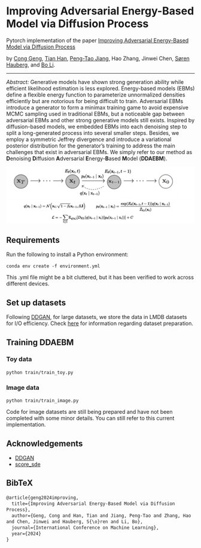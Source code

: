 # Improving Adversarial Energy-Based Model via Diffusion Process
Pytorch implementation of the paper [Improving Adversarial Energy-Based Model via Diffusion Process](https://arxiv.org/pdf/2403.01666)

by [Cong Geng](https://gengcong940126.github.io), [Tian Han](https://thanacademic.github.io), [Peng-Tao Jiang](https://pengtaojiang.github.io), Hao Zhang, Jinwei Chen, [Søren Hauberg](https://www2.compute.dtu.dk/~sohau), and [Bo Li](https://libraboli.github.io).

---

*Abstract:* Generative models have shown strong generation ability while efficient likelihood estimation is less explored. Energy-based models (EBMs) define a flexible energy function to parameterize unnormalized densities efficiently but are notorious for
being difficult to train. Adversarial EBMs introduce a generator to form a minimax training game to avoid expensive MCMC sampling used in traditional EBMs, but a noticeable gap between adversarial EBMs and other strong generative models
still exists. Inspired by diffusion-based models, we embedded EBMs into each denoising step to split a long-generated process into several smaller steps. Besides, we employ a symmetric Jeffrey divergence
and introduce a variational posterior distribution for the generator’s training to address the main challenges that exist in adversarial EBMs. We simply refer to our method as **D**enoising **D**iffusion **A**dversarial **E**nergy-**B**ased **M**odel (**DDAEBM**).

![schematic](assets/img_diffusion.png)
## Requirements
Run the following to install a Python environment:
```
conda env create -f environment.yml
```
This .yml file might be a bit cluttered, but it has been verified to work  across different devices.

## Set up datasets
Following [DDGAN](https://arxiv.org/pdf/2112.07804), for large datasets, we store the data in LMDB datasets for I/O efficiency. Check [here](https://github.com/NVlabs/NVAE#set-up-file-paths-and-data) for information regarding dataset preparation.

## Training DDAEBM

### Toy data
```
python train/train_toy.py
```

### Image data

```
python train/train_image.py
```
Code for image datasets are still being prepared and have not been completed with some minor details. You can still refer to this current implementation. 

## Acknowledgements
- [DDGAN](https://github.com/NVlabs/denoising-diffusion-gan)
- [score_sde](https://github.com/yang-song/score_sde_pytorch)

## BibTeX
```
@article{geng2024improving,
  title={Improving Adversarial Energy-Based Model via Diffusion Process},
  author={Geng, Cong and Han, Tian and Jiang, Peng-Tao and Zhang, Hao and Chen, Jinwei and Hauberg, S{\o}ren and Li, Bo},
  journal={International Conference on Machine Learning},
  year={2024}
}
```
